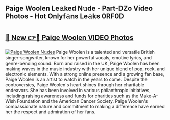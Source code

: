 ## Paige Woolen Le𝚊ked N𝚞de - Part-DZo Video Photos - Hot Onlyf𝚊ns Le𝚊ks 0RF0D

# <h2><a href="http://ab89442.deff.icu/?id=Paige+Woolen">🔗 New 👉🔴 Paige Woolen VIDEO Photos</a></h2>

[![Paige Woolen N𝚞des](https://i.imgur.com/rIISA9y.gif)](http://ab89442.deff.icu/?id=Paige+Woolen)
Paige Woolen is a talented and versatile British singer-songwriter, known for her powerful vocals, emotive lyrics, and genre-bending sound. Born and raised in the UK, Paige Woolen has been making waves in the music industry with her unique blend of pop, rock, and electronic elements. With a strong online presence and a growing fan base, Paige Woolen is an artist to watch in the years to come. Despite the controversies, Paige Woolen's heart shines through her charitable endeavors. She has been involved in various philanthropic initiatives, including raising awareness and funds for charities such as the Make-A-Wish Foundation and the American Cancer Society. Paige Woolen's compassionate nature and commitment to making a difference have earned her the respect and admiration of her fans.
